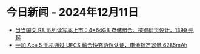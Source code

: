 # 今日新闻 - 2024年12月11日
- [当当国文 R8 系列读写本上市：4+64GB 存储组合、按键翻页设计，1399 元起](https://www.ithome.com/0/816/735.htm)
- [一加 Ace 5 手机通过 UFCS 融合快充协议认证，电池额定容量 6285mAh](https://www.ithome.com/0/816/736.htm)
